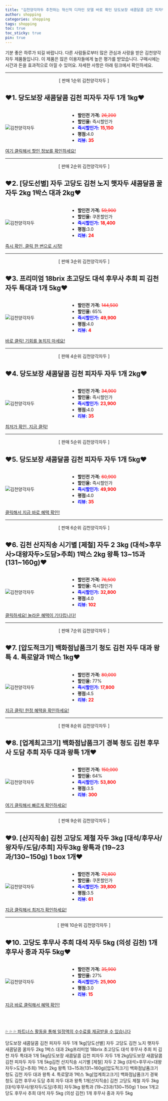 ```yaml
---
title: "김천양각자두 추천하는 혁신적 디자인 모델 바로 확인 당도보장 새콤달콤 김천 피자두 자두"
author: shopping
categories: shopping
tags: shopping
toc: true
toc_sticky: true
pin: true
---
```

기분 좋은 하루가 되길 바랍니다. 다른 사람들로부터 많은 관심과 사랑을 받은 김천양각자두 제품들입니다. 이 제품은 많은 이용자들에게 높은 평가를 받았습니다. 구매시에는 시간과 돈을 효과적으로 아낄 수 있어요. 자세한 사항은 아래 링크에서 확인하세요.

---
<p class="toplist" style="margin: 0 auto; display: block; width: fit-content;">[ 판매 1순위 김천양각자두 ]</p>

<h2><strong>❤️1. 당도보장 새콤달콤 김천 피자두 자두 1개 1kg❤️</strong></h2>

<div style="display: flex; align-items: center;">
    <div style="flex: 0.4;">
        <img src="https://thumbnail7.coupangcdn.com/thumbnails/remote/230x230ex/image/vendor_inventory/aca5/9db97f5e0b492aa745c4c65cc09746713c31f729de10b0dc6d90ecbeb52a.jpg" alt="김천양각자두" style="max-width: 100%;">
    </div>
    <div style="flex: 0.6; margin-left: 10px;">
        <ul>
            <li><strong>할인전 가격:</strong> <del style="color: red;">26,200</del></li>
            <li><strong>할인율:</strong> 즉시할인가</li>
            <li><span style='color:blue'><strong>즉시할인가:</strong></span> <span style='color:red'><strong>15,150</strong></span></li>
            <li><strong>평점:</strong>4.0</li>
            <li><span style='color:blue'><strong>리뷰:</strong></span> <span style='color:red'><strong>35</strong></span></li>
        </ul>
    </div>
</div>
<div class="center">
    <a href="https://selin100587.github.io?lptag=AF9450613&subid=githubio&pageKey=8220424031&traceid=V0-153&itemId=23625574241&vendorItemId=90651101902" class="myButton">
        여기 클릭해서 할인 정보를 확인하세요!
    </a>
</div>


---
<p class="toplist" style="margin: 0 auto; display: block; width: fit-content;">[ 판매 2순위 김천양각자두 ]</p>

<h2><strong>❤️2. [당도선별] 자두 고당도 김천 노지 햇자두 새콤달콤 꿀자두 2kg 1박스 대과 2kg❤️</strong></h2>

<div style="display: flex; align-items: center;">
    <div style="flex: 0.4;">
        <img src="https://thumbnail7.coupangcdn.com/thumbnails/remote/230x230ex/image/vendor_inventory/be34/d0b1f2d77433bd38b18475f7e2f499a934e8b425373790e55598c1fc9d94.jpg" alt="김천양각자두" style="max-width: 100%;">
    </div>
    <div style="flex: 0.6; margin-left: 10px;">
        <ul>
            <li><strong>할인전 가격:</strong> <del style="color: red;">59,900</del></li>
            <li><strong>할인율:</strong> 쿠폰할인가</li>
            <li><span style='color:blue'><strong>즉시할인가:</strong></span> <span style='color:red'><strong>18,400</strong></span></li>
            <li><strong>평점:</strong>3.0</li>
            <li><span style='color:blue'><strong>리뷰:</strong></span> <span style='color:red'><strong>24</strong></span></li>
        </ul>
    </div>
</div>
<div class="center">
    <a href="https://selin100587.github.io?lptag=AF9450613&subid=githubio&pageKey=8192105093&traceid=V0-153&itemId=23448604374&vendorItemId=90475375585" class="myButton">
        즉시 확인, 클릭 한 번으로 시작!
    </a>
</div>


---
<p class="toplist" style="margin: 0 auto; display: block; width: fit-content;">[ 판매 3순위 김천양각자두 ]</p>

<h2><strong>❤️3. 프리미엄 18brix 초고당도 대석 후무사 추희 피 김천 자두 특대과 1개 5kg❤️</strong></h2>

<div style="display: flex; align-items: center;">
    <div style="flex: 0.4;">
        <img src="https://thumbnail10.coupangcdn.com/thumbnails/remote/230x230ex/image/vendor_inventory/c320/ab113e064a2097261b01cb657b6146f95d10ccee0ab8ddc4a0f860c26641.png" alt="김천양각자두" style="max-width: 100%;">
    </div>
    <div style="flex: 0.6; margin-left: 10px;">
        <ul>
            <li><strong>할인전 가격:</strong> <del style="color: red;">144,500</del></li>
            <li><strong>할인율:</strong> 65%</li>
            <li><span style='color:blue'><strong>즉시할인가:</strong></span> <span style='color:red'><strong>49,900</strong></span></li>
            <li><strong>평점:</strong>4.0</li>
            <li><span style='color:blue'><strong>리뷰:</strong></span> <span style='color:red'><strong>4</strong></span></li>
        </ul>
    </div>
</div>
<div class="center">
    <a href="https://selin100587.github.io?lptag=AF9450613&subid=githubio&pageKey=8243651578&traceid=V0-153&itemId=23532203749&vendorItemId=90559553905" class="myButton">
        바로 클릭! 기회를 놓치지 마세요!
    </a>
</div>


---
<p class="toplist" style="margin: 0 auto; display: block; width: fit-content;">[ 판매 4순위 김천양각자두 ]</p>

<h2><strong>❤️4. 당도보장 새콤달콤 김천 피자두 자두 1개 2kg❤️</strong></h2>

<div style="display: flex; align-items: center;">
    <div style="flex: 0.4;">
        <img src="https://thumbnail7.coupangcdn.com/thumbnails/remote/230x230ex/image/vendor_inventory/aca5/9db97f5e0b492aa745c4c65cc09746713c31f729de10b0dc6d90ecbeb52a.jpg" alt="김천양각자두" style="max-width: 100%;">
    </div>
    <div style="flex: 0.6; margin-left: 10px;">
        <ul>
            <li><strong>할인전 가격:</strong> <del style="color: red;">34,900</del></li>
            <li><strong>할인율:</strong> 즉시할인가</li>
            <li><span style='color:blue'><strong>즉시할인가:</strong></span> <span style='color:red'><strong>23,900</strong></span></li>
            <li><strong>평점:</strong>4.0</li>
            <li><span style='color:blue'><strong>리뷰:</strong></span> <span style='color:red'><strong>35</strong></span></li>
        </ul>
    </div>
</div>
<div class="center">
    <a href="https://selin100587.github.io?lptag=AF9450613&subid=githubio&pageKey=8220424031&traceid=V0-153&itemId=23625574238&vendorItemId=90651101891" class="myButton">
        최저가 확인, 지금 클릭!
    </a>
</div>


---
<p class="toplist" style="margin: 0 auto; display: block; width: fit-content;">[ 판매 5순위 김천양각자두 ]</p>

<h2><strong>❤️5. 당도보장 새콤달콤 김천 피자두 자두 1개 5kg❤️</strong></h2>

<div style="display: flex; align-items: center;">
    <div style="flex: 0.4;">
        <img src="https://thumbnail7.coupangcdn.com/thumbnails/remote/230x230ex/image/vendor_inventory/aca5/9db97f5e0b492aa745c4c65cc09746713c31f729de10b0dc6d90ecbeb52a.jpg" alt="김천양각자두" style="max-width: 100%;">
    </div>
    <div style="flex: 0.6; margin-left: 10px;">
        <ul>
            <li><strong>할인전 가격:</strong> <del style="color: red;">60,900</del></li>
            <li><strong>할인율:</strong> 즉시할인가</li>
            <li><span style='color:blue'><strong>즉시할인가:</strong></span> <span style='color:red'><strong>49,900</strong></span></li>
            <li><strong>평점:</strong>4.0</li>
            <li><span style='color:blue'><strong>리뷰:</strong></span> <span style='color:red'><strong>35</strong></span></li>
        </ul>
    </div>
</div>
<div class="center">
    <a href="https://selin100587.github.io?lptag=AF9450613&subid=githubio&pageKey=8220424031&traceid=V0-153&itemId=23625574245&vendorItemId=90651101910" class="myButton">
        클릭해서 지금 바로 혜택 확인!
    </a>
</div>


---
<p class="toplist" style="margin: 0 auto; display: block; width: fit-content;">[ 판매 6순위 김천양각자두 ]</p>

<h2><strong>❤️6. 김천 산지직송 시기별 [제철] 자두 2 3kg (대석>후무사>대왕자두>도담>추희) 1박스 2kg 왕특 13~15과(131~160g)❤️</strong></h2>

<div style="display: flex; align-items: center;">
    <div style="flex: 0.4;">
        <img src="https://thumbnail8.coupangcdn.com/thumbnails/remote/230x230ex/image/vendor_inventory/88d2/71c95283be32940336889d14101347b38c00349807298398542bb54ce81c.jpg" alt="김천양각자두" style="max-width: 100%;">
    </div>
    <div style="flex: 0.6; margin-left: 10px;">
        <ul>
            <li><strong>할인전 가격:</strong> <del style="color: red;">76,500</del></li>
            <li><strong>할인율:</strong> 즉시할인가</li>
            <li><span style='color:blue'><strong>즉시할인가:</strong></span> <span style='color:red'><strong>32,800</strong></span></li>
            <li><strong>평점:</strong>4.0</li>
            <li><span style='color:blue'><strong>리뷰:</strong></span> <span style='color:red'><strong>102</strong></span></li>
        </ul>
    </div>
</div>
<div class="center">
    <a href="https://selin100587.github.io?lptag=AF9450613&subid=githubio&pageKey=7521621955&traceid=V0-153&itemId=23361042404&vendorItemId=90391512486" class="myButton">
        클릭하세요! 놀라운 혜택이 기다립니다!
    </a>
</div>


---
<p class="toplist" style="margin: 0 auto; display: block; width: fit-content;">[ 판매 7순위 김천양각자두 ]</p>

<h2><strong>❤️7. [압도적크기] 백화점납품크기 청도 김천 자두 대과 왕특 4. 특로얄과 1박스 1kg❤️</strong></h2>

<div style="display: flex; align-items: center;">
    <div style="flex: 0.4;">
        <img src="https://thumbnail10.coupangcdn.com/thumbnails/remote/230x230ex/image/vendor_inventory/8413/e37b90db896da5453c7a335f17c6e6e874a06c1b3a8199a0eaef2a89dcca.png" alt="김천양각자두" style="max-width: 100%;">
    </div>
    <div style="flex: 0.6; margin-left: 10px;">
        <ul>
            <li><strong>할인전 가격:</strong> <del style="color: red;">80,000</del></li>
            <li><strong>할인율:</strong> 77%</li>
            <li><span style='color:blue'><strong>즉시할인가:</strong></span> <span style='color:red'><strong>17,800</strong></span></li>
            <li><strong>평점:</strong>4.5</li>
            <li><span style='color:blue'><strong>리뷰:</strong></span> <span style='color:red'><strong>22</strong></span></li>
        </ul>
    </div>
</div>
<div class="center">
    <a href="https://selin100587.github.io?lptag=AF9450613&subid=githubio&pageKey=8227406068&traceid=V0-153&itemId=23666521268&vendorItemId=90691767261" class="myButton">
        지금 클릭! 한정 혜택을 확인하세요!
    </a>
</div>


---
<p class="toplist" style="margin: 0 auto; display: block; width: fit-content;">[ 판매 8순위 김천양각자두 ]</p>

<h2><strong>❤️8. [업계최고크기] 백화점납품크기 경북 청도 김천 후무사 도담 추희 자두 대과 왕특 1개❤️</strong></h2>

<div style="display: flex; align-items: center;">
    <div style="flex: 0.4;">
        <img src="https://thumbnail7.coupangcdn.com/thumbnails/remote/230x230ex/image/vendor_inventory/90b6/1518bae8a42110ab794e1128764215de58c6045e9c6afd1c002a59287b3c.png" alt="김천양각자두" style="max-width: 100%;">
    </div>
    <div style="flex: 0.6; margin-left: 10px;">
        <ul>
            <li><strong>할인전 가격:</strong> <del style="color: red;">150,000</del></li>
            <li><strong>할인율:</strong> 64%</li>
            <li><span style='color:blue'><strong>즉시할인가:</strong></span> <span style='color:red'><strong>53,800</strong></span></li>
            <li><strong>평점:</strong>3.5</li>
            <li><span style='color:blue'><strong>리뷰:</strong></span> <span style='color:red'><strong>300</strong></span></li>
        </ul>
    </div>
</div>
<div class="center">
    <a href="https://selin100587.github.io?lptag=AF9450613&subid=githubio&pageKey=7459051821&traceid=V0-153&itemId=23666514809&vendorItemId=82211554923" class="myButton">
        여기 클릭해서 빠르게 확인하세요!
    </a>
</div>


---
<p class="toplist" style="margin: 0 auto; display: block; width: fit-content;">[ 판매 9순위 김천양각자두 ]</p>

<h2><strong>❤️9. [산지직송] 김천 고당도 제철 자두 3kg [대석/후무사/왕자두/도담/추희] 자두3kg 왕특과 (19~23과/130~150g) 1 box 1개❤️</strong></h2>

<div style="display: flex; align-items: center;">
    <div style="flex: 0.4;">
        <img src="https://thumbnail7.coupangcdn.com/thumbnails/remote/230x230ex/image/vendor_inventory/966a/79ce02f48656ad0aaac6f8cc3050749bf37cd9bed30537a8721ce93472c0.jpg" alt="김천양각자두" style="max-width: 100%;">
    </div>
    <div style="flex: 0.6; margin-left: 10px;">
        <ul>
            <li><strong>할인전 가격:</strong> <del style="color: red;">70,800</del></li>
            <li><strong>할인율:</strong> 쿠폰할인가</li>
            <li><span style='color:blue'><strong>즉시할인가:</strong></span> <span style='color:red'><strong>39,800</strong></span></li>
            <li><strong>평점:</strong>3.5</li>
            <li><span style='color:blue'><strong>리뷰:</strong></span> <span style='color:red'><strong>61</strong></span></li>
        </ul>
    </div>
</div>
<div class="center">
    <a href="https://selin100587.github.io?lptag=AF9450613&subid=githubio&pageKey=8213829208&traceid=V0-153&itemId=23585576839&vendorItemId=86450816513" class="myButton">
        지금 클릭해서 최저가 확인하세요!
    </a>
</div>


---
<p class="toplist" style="margin: 0 auto; display: block; width: fit-content;">[ 판매 10순위 김천양각자두 ]</p>

<h2><strong>❤️10. 고당도 후무사 추희 대석 자두 5kg (의성 김천) 1개 후무사 중과 자두 5kg❤️</strong></h2>

<div style="display: flex; align-items: center;">
    <div style="flex: 0.4;">
        <img src="https://thumbnail7.coupangcdn.com/thumbnails/remote/230x230ex/image/vendor_inventory/ada5/ccbb4badcd6461b5866b5d8d0a3eda575b6d23f89dc18fed8f6a3aa6a189.jpg" alt="김천양각자두" style="max-width: 100%;">
    </div>
    <div style="flex: 0.6; margin-left: 10px;">
        <ul>
            <li><strong>할인전 가격:</strong> <del style="color: red;">35,900</del></li>
            <li><strong>할인율:</strong> 27%</li>
            <li><span style='color:blue'><strong>즉시할인가:</strong></span> <span style='color:red'><strong>25,900</strong></span></li>
            <li><strong>평점:</strong>3.0</li>
            <li><span style='color:blue'><strong>리뷰:</strong></span> <span style='color:red'><strong>15</strong></span></li>
        </ul>
    </div>
</div>
<div class="center">
    <a href="https://selin100587.github.io?lptag=AF9450613&subid=githubio&pageKey=8222824809&traceid=V0-153&itemId=23639881027&vendorItemId=90665308214" class="myButton">
        지금 바로 클릭해서 혜택 확인!
    </a>
</div>

<br><br><br>[💦 💦 💦 파트너스 활동을 통해 일정액의 수수료를 제공받을 수 있습니다](https://link.coupang.com/a/bcpT2c)<br><br>당도보장 새콤달콤 김천 피자두 자두 1개 1kg[당도선별] 자두 고당도 김천 노지 햇자두 새콤달콤 꿀자두 2kg 1박스 대과 2kg프리미엄 18brix 초고당도 대석 후무사 추희 피 김천 자두 특대과 1개 5kg당도보장 새콤달콤 김천 피자두 자두 1개 2kg당도보장 새콤달콤 김천 피자두 자두 1개 5kg김천 산지직송 시기별 [제철] 자두 2 3kg (대석>후무사>대왕자두>도담>추희) 1박스 2kg 왕특 13~15과(131~160g)[압도적크기] 백화점납품크기 청도 김천 자두 대과 왕특 4. 특로얄과 1박스 1kg[업계최고크기] 백화점납품크기 경북 청도 김천 후무사 도담 추희 자두 대과 왕특 1개[산지직송] 김천 고당도 제철 자두 3kg [대석/후무사/왕자두/도담/추희] 자두3kg 왕특과 (19~23과/130~150g) 1 box 1개고당도 후무사 추희 대석 자두 5kg (의성 김천) 1개 후무사 중과 자두 5kg